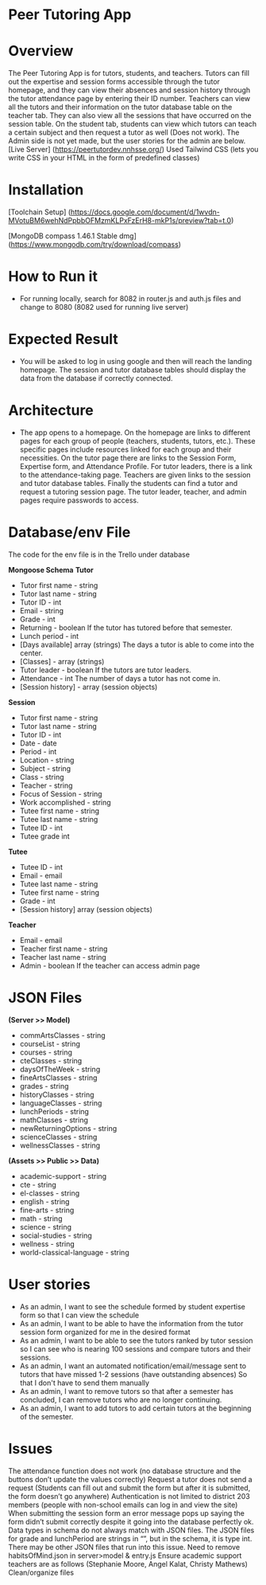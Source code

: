# Peer Tutoring App

# Overview
The Peer Tutoring App is for tutors, students, and teachers. Tutors can fill out the expertise and session forms accessible through the tutor homepage, and they can view their absences and session history through the tutor attendance page by entering their ID number. Teachers can view all the tutors and their information on the tutor database table on the teacher tab. They can also view all the sessions that have occurred on the session table. On the student tab, students can view which tutors can teach a certain subject and then request a tutor as well (Does not work). The Admin side is not yet made, but the user stories for the admin are below.
[Live Server] (https://peertutordev.nnhsse.org/) 
Used Tailwind CSS (lets you write CSS in your HTML in the form of predefined classes)


# Installation 

[Toolchain Setup] (https://docs.google.com/document/d/1wvdn-MVotuBM6wehNdPpbbOFMzmKLPxFzErH8-mkP1s/preview?tab=t.0)

[MongoDB compass 1.46.1 Stable dmg] (https://www.mongodb.com/try/download/compass) 


# How to Run it
* For running locally, search for 8082 in router.js and auth.js files and change to 8080 (8082 used for running live server)

# Expected Result
* You will be asked to log in using google and then will reach the landing homepage. The session and tutor database tables should display the data from the database if correctly connected.

# Architecture 
* The app opens to a homepage. On the homepage are links to different pages for each group of people (teachers, students, tutors, etc.). These specific pages include resources linked for each group and their necessities. On the tutor page there are links to the Session  Form, Expertise form, and Attendance Profile. For tutor leaders, there is a link to the attendance-taking page. Teachers are given links to the session and tutor database tables. Finally the students can find a tutor and request a tutoring session page. The tutor leader, teacher, and admin pages require passwords to access. 

# Database/env File
The code for the env file is in the Trello under database 

**Mongoose Schema**
**Tutor**
* Tutor first name - string
* Tutor last name - string
* Tutor ID - int
* Email - string
* Grade - int
* Returning - boolean If the tutor has tutored before that semester.
* Lunch period - int
* [Days available] array (strings) The days a tutor is able to come into the center.
* [Classes] - array (strings)
* Tutor leader - boolean If the tutors are tutor leaders.
* Attendance - int The number of days a tutor has not come in.
* [Session history] - array (session objects)

**Session**
* Tutor first name - string
* Tutor last name - string
* Tutor ID - int
* Date - date
* Period - int
* Location - string
* Subject - string
* Class - string
* Teacher - string
* Focus of Session - string
* Work accomplished - string
* Tutee first name - string
* Tutee last name - string
* Tutee ID - int
* Tutee grade int

**Tutee**
* Tutee ID - int
* Email - email
* Tutee last name - string
* Tutee first name - string
* Grade - int
* [Session history]  array (session objects)

**Teacher**
* Email - email
* Teacher first name - string
* Teacher last name - string
* Admin - boolean If the teacher can access admin page


# JSON Files 

**(Server >> Model)**
* commArtsClasses - string
* courseList - string
* courses - string
* cteClasses - string
* daysOfTheWeek - string
* fineArtsClasses - string
* grades - string
* historyClasses - string
* languageClasses - string
* lunchPeriods - string
* mathClasses - string
* newReturningOptions - string
* scienceClasses - string
* wellnessClasses - string

**(Assets >> Public >> Data)**
* academic-support - string
* cte - string
* el-classes - string
* english - string
* fine-arts - string
* math - string
* science - string
* social-studies - string
* wellness - string
* world-classical-language - string


# User stories

* As an admin, I want to see the schedule formed by student expertise form so that I can view the schedule
* As an admin, I want to be able to have the information from the tutor session form organized for me in the desired format
* As an admin, I want to be able to see the tutors ranked by tutor session so I can see who is nearing 100 sessions and compare tutors and their sessions. 
* As an admin, I want an automated notification/email/message sent to tutors that have missed 1-2 sessions (have outstanding absences) So that I don't have to send them manually
* As an admin, I want to remove tutors so that after a semester has concluded, I can remove tutors who are no longer continuing. 
* As an admin, I want to add tutors to add certain tutors at the beginning of the semester.


# Issues
The attendance function does not work (no database structure and the buttons don’t update the values correctly)
Request a tutor does not send a request (Students can fill out and submit the form but after it is submitted, the form doesn’t go anywhere)
Authentication is not limited to district 203 members (people with non-school emails can log in and view the site)
When submitting the session form an error message pops up saying the form didn’t submit correctly despite it going into the database perfectly ok. 
Data types in schema do not always match with JSON files. The JSON files for grade and lunchPeriod are strings in “”, but in the schema, it is type int. There may be other JSON files that run into this issue. 
Need to remove habitsOfMind.json in server>model & entry.js
Ensure academic support teachers are as follows (Stephanie Moore, Angel Kalat, Christy Mathews)
Clean/organize files
